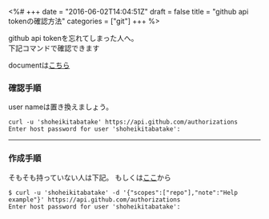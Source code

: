 <%#
+++
date = "2016-06-02T14:04:51Z"
draft = false
title = "github api tokenの確認方法"
categories = ["git"]
+++
%>

github api tokenを忘れてしまった人へ。<br>
下記コマンドで確認できます

documentは<a href="https://developer.github.com/v3/oauth_authorizations" target="_blank">こちら</a>


### 確認手順

user nameは置き換えましょう。

```
curl -u 'shoheikitabatake' https://api.github.com/authorizations
Enter host password for user 'shoheikitabatake':                                                                
```

******************

### 作成手順

そもそも持っていない人は下記。
もしくは<a href="https://github.com/settings/tokens" target="_blank">ここ</a>から


```
$ curl -u 'shoheikitabatake' -d '{"scopes":["repo"],"note":"Help example"}' https://api.github.com/authorizations
Enter host password for user 'shoheikitabatake':
```
